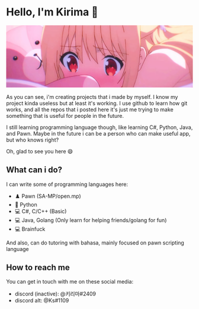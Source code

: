 # Hello, I'm Kirima 👋
![](img/banner.png)

As you can see, i'm creating projects that i made by myself. I know my project kinda useless but at least it's working. I use github to learn how git works, and all the repos that i posted here it's just me trying to make something that is useful for people in the future.

I still learning programming language though, like learning C#, Python, Java, and Pawn. Maybe in the future i can be a person who can make useful app, but who knows right?

Oh, glad to see you here 😄

## What can i do?

I can write some of programming languages here:
* ♟️ Pawn (SA-MP/open.mp)
* 🐍 Python
* 💻 C#, C/C++ (Basic)
* 💻 Java, Golang (Only learn for helping friends/golang for fun)
* :computer: Brainfuck

And also, can do tutoring with bahasa, mainly focused on pawn scripting language


## How to reach me
You can get in touch with me on these social media:

* discord (inactive): @키리마#2409
* discord alt: @Ks#1109

